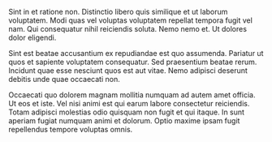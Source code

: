 Sint in et ratione non. Distinctio libero quis similique et ut laborum voluptatem. Modi quas vel voluptas voluptatem repellat tempora fugit vel nam. Qui consequatur nihil reiciendis soluta. Nemo nemo et. Ut dolores dolor eligendi.
 Sint est beatae accusantium ex repudiandae est quo assumenda. Pariatur ut quos et sapiente voluptatem consequatur. Sed praesentium beatae rerum. Incidunt quae esse nesciunt quos est aut vitae. Nemo adipisci deserunt debitis unde quae occaecati non.
 Occaecati quo dolorem magnam mollitia numquam ad autem amet officia. Ut eos et iste. Vel nisi animi est qui earum labore consectetur reiciendis. Totam adipisci molestias odio quisquam non fugit et qui itaque. In sunt aperiam fugiat numquam animi et dolorum. Optio maxime ipsam fugit repellendus tempore voluptas omnis.